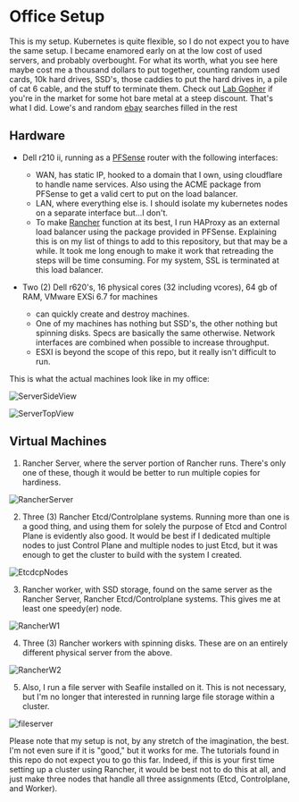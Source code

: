 # Office Setup
This is my setup.  Kubernetes is quite flexible, so I do not expect you to have the same setup.  I became enamored early on at the low cost of used servers, and probably overbought.  For what its worth, what you see here maybe cost me a thousand dollars to put together, counting random used cards, 10k hard drives, SSD's, those caddies to put the hard drives in, a pile of cat 6 cable, and the stuff to terminate them.  Check out [Lab Gopher](https://www.labgopher.com/) if you're in the market for some hot bare metal at a steep discount. That's what I did.  Lowe's and random [ebay](https://www.ebay.com/) searches filled in the rest

## Hardware
  - Dell r210 ii, running as a [PFSense](https://github.com/pfsense/pfsense) router with the following interfaces:
    - WAN, has static IP, hooked to a domain that I own, using cloudflare to handle name services.  Also using the ACME package from PFSense to get a valid cert to put on the load balancer.
    - LAN, where everything else is.  I should isolate my kubernetes nodes on a separate interface but...I don't.
    - To make [Rancher](https://github.com/rancher/rancher) function at its best, I run HAProxy as an external load balancer using the package provided in PFSense.  Explaining this is on my list of things to add to this repository, but that may be a while.  It took me long enough to make it work that retreading the steps will be time consuming.  For my system, SSL is terminated at this load balancer.
    
  - Two (2) Dell r620's, 16 physical cores (32 including vcores), 64 gb of RAM, VMware EXSi 6.7 for machines
    - can quickly create and destroy machines.
    - One of my machines has nothing but SSD's, the other nothing but spinning disks.  Specs are basically the same otherwise.  Network interfaces are combined when possible to increase throughput.
    - ESXI is beyond the scope of this repo, but it really isn't difficult to run.

This is what the actual machines look like in my office:

![ServerSideView](https://github.com/tlfjar/rancher-projects/blob/master/machine-specs/Server%20Setup.jpg?raw=true)

![ServerTopView](https://github.com/tlfjar/rancher-projects/blob/master/machine-specs/Top%20Server%20Setup.jpg?raw=true)


## Virtual Machines
 1. Rancher Server, where the server portion of Rancher runs.  There's only one of these, though it would be better to run multiple copies for hardiness.
 
 ![RancherServer](https://github.com/tlfjar/rancher-projects/blob/master/machine-specs/RancherServer.png?raw=true)
 
 2. Three (3) Rancher Etcd/Controlplane systems.  Running more than one is a good thing, and using them for solely the purpose of Etcd and Control Plane is evidently also good.  It would be best if I dedicated multiple nodes to just Control Plane and multiple nodes to just Etcd, but it was enough to get the cluster to build with the system I created.
 
 ![EtcdcpNodes](https://github.com/tlfjar/rancher-projects/blob/master/machine-specs/Rancheretcdcp.png?raw=true)
 
 3. Rancher worker, with SSD storage, found on the same server as the Rancher Server, Rancher Etcd/Controlplane systems.  This gives me at least one speedy(er) node.
 
 ![RancherW1](https://github.com/tlfjar/rancher-projects/blob/master/machine-specs/Rancherw1.png?raw=true)
 
 4. Three (3) Rancher workers with spinning disks.  These are on an entirely different physical server from the above.
 
 ![RancherW2](https://github.com/tlfjar/rancher-projects/blob/master/machine-specs/Rancherw2.png?raw=true)
 
 5. Also, I run a file server with Seafile installed on it.  This is not necessary, but I'm no longer that interested in running large file storage within a cluster.
 
 ![fileserver](https://github.com/tlfjar/rancher-projects/blob/master/machine-specs/fileserver.png?raw=true)

Please note that my setup is not, by any stretch of the imagination, the best.  I'm not even sure if it is "good," but it works for me.  The tutorials found in this repo do not expect you to go this far.  Indeed, if this is your first time setting up a cluster using Rancher, it would be best not to do this at all, and just make three nodes that handle all three assignments (Etcd, Controlplane, and Worker).
